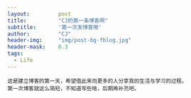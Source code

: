 ```yaml
---
layout: 		post
title: 			"CJ的第一条博客啊"
subtitle: 		'第一次发博客嗷'
author: 		"CJ"
header-img: 	"img/post-bg-fblog.jpg"
header-mask: 	0.3
tags:
  - Life
---
```


	这是建立博客的第一天，希望借此来向更多的人分享我的生活与学习的过程。
	第一次博客就这么简短，不知道写些啥，后期再补充吧。

	
